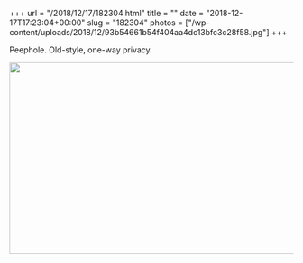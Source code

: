 +++
url = "/2018/12/17/182304.html"
title = ""
date = "2018-12-17T17:23:04+00:00"
slug = "182304"
photos = ["/wp-content/uploads/2018/12/93b54661b54f404aa4dc13bfc3c28f58.jpg"]
+++

Peephole. Old-style, one-way privacy.

<img src="/wp-content/uploads/2018/12/93b54661b54f404aa4dc13bfc3c28f58.jpg" width="600" height="339" alt="">
